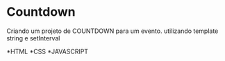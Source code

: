 # Countdown

Criando um projeto de COUNTDOWN para um evento.
utilizando template string e setInterval

*HTML
*CSS
\*JAVASCRIPT
